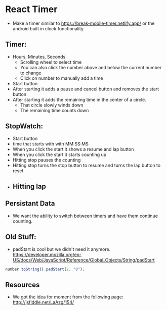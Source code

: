 # React Timer

- Make a timer similar to https://break-mobile-timer.netlify.app/ or the android built in clock functionality.

## Timer:

- Hours, Minutes, Seconds
  - Scrolling wheel to select time
  - You can also click the number above and below the current number to change
  - Click on number to manually add a time
- Start button
- After starting it adds a pause and cancel button and removes the start button
- After starting it adds the remaining time in the center of a circle.
  - That circle slowly winds down
  - The remaining time counts down

## StopWatch:

- Start button
- time that starts with with MM:SS:MS
- When you click the start it shows a resume and lap button
- When you click the start it starts counting up
- Hitting stop pauses the counting
- Hitting stop turns the stop button to resume and turns the lap button to reset
- ## Hitting lap

## Persistant Data

- We want the ability to switch between timers and have them continue counting.

## Old Stuff:

- padStart is cool but we didn't need it anymore. https://developer.mozilla.org/en-US/docs/Web/JavaScript/Reference/Global_Objects/String/padStart

```javascript
number.toString().padStart(2, "0");
```

## Resources

- We got the idea for moment from the following page: http://jsfiddle.net/LaAzg/154/
